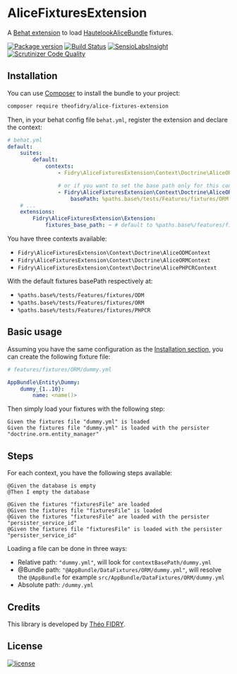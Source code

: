 AliceFixturesExtension
======================

A [Behat extension](http://behat.org) to load [HautelookAliceBundle](https://github.com/hautelook/AliceBundle) fixtures.

[![Package version](http://img.shields.io/packagist/v/theofidry/alice-fixtures-extension.svg?style=flat-square)](https://packagist.org/packages/theofidry/alice-fixtures-extension)
[![Build Status](https://img.shields.io/travis/theofidry/AliceFixturesExtension.svg?branch=master&style=flat-square)](https://travis-ci.org/theofidry/AliceFixturesExtension?branch=master)
[![SensioLabsInsight](https://img.shields.io/sensiolabs/i/3a633c53-a83d-47d4-aeb5-d3675aa4853d.svg?style=flat-square)](https://insight.sensiolabs.com/projects/3a633c53-a83d-47d4-aeb5-d3675aa4853d)
[![Scrutinizer Code Quality](https://img.shields.io/scrutinizer/g/theofidry/AliceFixturesExtension.svg?style=flat-square)](https://scrutinizer-ci.com/g/theofidry/AliceFixturesExtension/?branch=master)


## Installation

You can use [Composer](https://getcomposer.org/) to install the bundle to your project:

```bash
composer require theofidry/alice-fixtures-extension
```

Then, in your behat config file `behat.yml`, register the extension and declare the context:

```yaml
# behat.yml
default:
    suites:
        default:
            contexts:
                - Fidry\AliceFixturesExtension\Context\Doctrine\AliceORMContext

                # or if you want to set the base path only for this context:
                - Fidry\AliceFixturesExtension\Context\Doctrine\AliceORMContext:
                    basePath: %paths.base%/tests/Features/fixtures/ORM (default value)
    # ...
    extensions:
        Fidry\AliceFixturesExtension\Extension:
            fixtures_base_path: ~ # default to %paths.base%/features/fixtures
```

You have three contexts available:

* `Fidry\AliceFixturesExtension\Context\Doctrine\AliceODMContext`
* `Fidry\AliceFixturesExtension\Context\Doctrine\AliceORMContext`
* `Fidry\AliceFixturesExtension\Context\Doctrine\AlicePHPCRContext`

With the default fixtures basePath respectively at:

* `%paths.base%/tests/Features/fixtures/ODM`
* `%paths.base%/tests/Features/fixtures/ORM`
* `%paths.base%/tests/Features/fixtures/PHPCR`

## Basic usage

Assuming you have the same configuration as the [Installation section](#Installation), you can create the following
fixture file:

```yaml
# features/fixtures/ORM/dummy.yml

AppBundle\Entity\Dummy:
    dummy_{1..10}:
        name: <name()>
```

Then simply load your fixtures with the following step:

```gherkin
Given the fixtures file "dummy.yml" is loaded
Given the fixtures file "dummy.yml" is loaded with the persister "doctrine.orm.entity_manager"
```

## Steps

For each context, you have the following steps available:

```gherkin
@Given the database is empty
@Then I empty the database

@Given the fixtures "fixturesFile" are loaded
@Given the fixtures file "fixturesFile" is loaded
@Given the fixtures "fixturesFile" are loaded with the persister "persister_service_id"
@Given the fixtures file "fixturesFile" is loaded with the persister "persister_service_id"
```

Loading a file can be done in three ways:

* Relative path: `"dummy.yml"`, will look for `contextBasePath/dummy.yml`
* @Bundle path: `"@AppBundle/DataFixtures/ORM/dummy.yml"`, will resolve the `@AppBundle` for example `src/AppBundle/DataFixtures/ORM/dummy.yml`
* Absolute path: `/dummy.yml`


## Credits

This library is developed by [Théo FIDRY](https://github.com/theofidry).


## License

[![license](https://img.shields.io/badge/license-MIT-red.svg?style=flat-square)](LICENSE)
